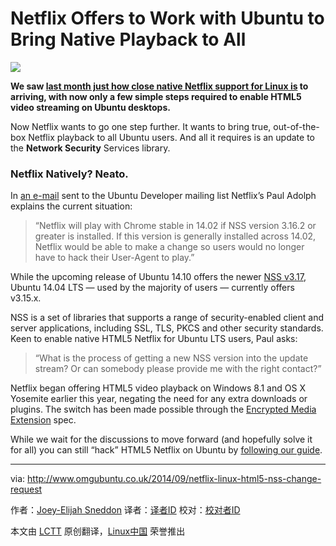 Netflix Offers to Work with Ubuntu to Bring Native Playback to All
================================================================================
![](http://www.omgubuntu.co.uk/wp-content/uploads/2014/08/netflix-ubuntu.jpg)

**We saw [last month just how close native Netflix support for Linux is][1] to arriving, with now only a few simple steps required to enable HTML5 video streaming on Ubuntu desktops.**

Now Netflix wants to go one step further. It wants to bring true, out-of-the-box Netflix playback to all Ubuntu users. And all it requires is an update to the **Network Security** Services library. 

### Netflix Natively? Neato. ###

In [an e-mail][2] sent to the Ubuntu Developer mailing list Netflix’s Paul Adolph explains the current situation:

> “Netflix will play with Chrome stable in 14.02 if NSS version 3.16.2 or greater is installed. If this version is generally installed across 14.02, Netflix would be able to make a change so users would no longer have to hack their User-Agent to play.”

While the upcoming release of Ubuntu 14.10 offers the newer [NSS v3.17][3], Ubuntu 14.04 LTS — used by the majority of users — currently offers v3.15.x.

NSS is a set of libraries that supports a range of security-enabled client and server applications, including SSL, TLS, PKCS and other security standards. Keen to enable native HTML5 Netflix for Ubuntu LTS users, Paul asks:

> “What is the process of getting a new NSS version into the update stream? Or can somebody please provide me with the right contact?”

Netflix began offering HTML5 video playback on Windows 8.1 and OS X Yosemite earlier this year, negating the need for any extra downloads or plugins. The switch has been made possible through the [Encrypted Media Extension][4] spec.

While we wait for the discussions to move forward (and hopefully solve it for all) you can still “hack” HTML5 Netflix on Ubuntu by [following our guide][5]. 

--------------------------------------------------------------------------------

via: http://www.omgubuntu.co.uk/2014/09/netflix-linux-html5-nss-change-request

作者：[Joey-Elijah Sneddon][a]
译者：[译者ID](https://github.com/译者ID)
校对：[校对者ID](https://github.com/校对者ID)

本文由 [LCTT](https://github.com/LCTT/TranslateProject) 原创翻译，[Linux中国](http://linux.cn/) 荣誉推出

[a]:https://plus.google.com/117485690627814051450/?rel=author
[1]:http://www.omgubuntu.co.uk/2014/08/netflix-linux-html5-support-plugins
[2]:https://lists.ubuntu.com/archives/ubuntu-devel-discuss/2014-September/015048.html
[3]:https://developer.mozilla.org/en-US/docs/Mozilla/Projects/NSS/NSS_3.17_release_notes
[4]:http://en.wikipedia.org/wiki/Encrypted_Media_Extensions
[5]:http://www.omgubuntu.co.uk/2014/08/netflix-linux-html5-support-plugins